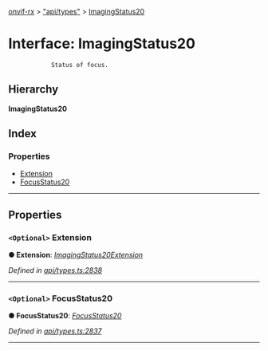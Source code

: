 [onvif-rx](../README.md) > ["api/types"](../modules/_api_types_.md) > [ImagingStatus20](../interfaces/_api_types_.imagingstatus20.md)

# Interface: ImagingStatus20

```
            Status of focus.
```

## Hierarchy

**ImagingStatus20**

## Index

### Properties

* [Extension](_api_types_.imagingstatus20.md#extension)
* [FocusStatus20](_api_types_.imagingstatus20.md#focusstatus20)

---

## Properties

<a id="extension"></a>

### `<Optional>` Extension

**● Extension**: *[ImagingStatus20Extension](_api_types_.imagingstatus20extension.md)*

*Defined in [api/types.ts:2838](https://github.com/patrickmichalina/onvif-rx/blob/f117e44/src/api/types.ts#L2838)*

___
<a id="focusstatus20"></a>

### `<Optional>` FocusStatus20

**● FocusStatus20**: *[FocusStatus20](_api_types_.imagingstatus20.md#focusstatus20)*

*Defined in [api/types.ts:2837](https://github.com/patrickmichalina/onvif-rx/blob/f117e44/src/api/types.ts#L2837)*

___

